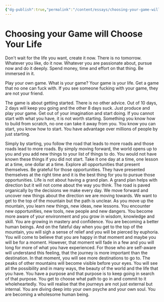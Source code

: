 ```yaml
---
{"dg-publish":true,"permalink":"/content/essays/choosing-your-game-will-choose-your-life/","noteIcon":"2"}
---
```


# Choosing your Game will Choose Your Life

Don't wait for the life you want, create it now. There is no tomorrow. Whatever you like, do it now. Whatever you are passionate about, pursue now and do it deeply. Spend money, time and effort on that thing. Be immersed in it.

Play your own game. What is your game? Your game is your life. Get a game that no one can fuck with. If you see someone fucking with your game, they are not your friend.

The game is about getting started. There is no other advice. Out of 10 days, 2 days will keep you going and the other 8 days suck. Just produce and play your game. Get out of your imagination and start doing. If you cannot start with what you have, it is not worth starting. Something you know how to build from scratch, no one can take it away from you. You know you can start, you know how to start. You have advantage over millions of people by just starting.

Simply by starting, you follow the road that leads to more roads and those roads lead to more roads. By simply moving forward, the world opens up to you and you add new things to your list of things to do. You would not have known these things if you did not start. Take it one day at a time, one lesson at a time, one dollar at a time. Explore all opportunities that present themselves. Be grateful for those opportunities. They have presented themselves at the right time and it is the best thing for you to pursue those opportunities. Life is not about having a grand plan. A grand plan helps with direction but it will not come about the way you think. The road is paved organically by the decisions we make every day. We move forward and uncover new things about the direction we are moving towards. We want to get to the top of the mountain but the path is unclear. As you move up the mountain, you learn new things, new ideas, new lessons. You encounter new opportunities, new tools, new people and new dangers. You become more aware of your environment and you grow in wisdom, knowledge and skill. You are growing in mastery and confidence. You are becoming a better human beings. And on the fateful day when you get to the top of the mountain, you will sigh a sense of relief and you will be pierced by euphoria. You will come to believe that you are happy in that moment and maybe you will be for a moment. However, that moment will fade in a few and you will long for more of what you have experienced. For those who are self-aware will understand this feeling, that the journey is more important than the destination. In that moment, you will see more destinations to go to. The peaks of other mountains will become visible before your eyes. You will see all the possibility and in many ways, the beauty of the world and the life that you have. You have a purpose and that purpose is to keep going in search of that purpose. You get to choose what path to go in and commit to it wholeheartedly. You will realise that the journeys are not just external but internal. You are diving deep into your own psyche and your own soul. You are becoming a wholesome human being.